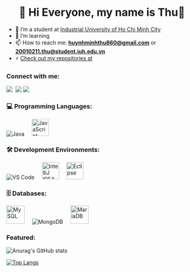 
<h1 align="center">👋 Hi Everyone, my name is Thu👋</h1>

- 🔭 I’m a student at [Industrial University of Ho Chi Minh City](https://iuh.edu.vn/)
- 🌱 I’m learning 
- 📫 How to reach me: **huynhminhthu860@gmail.com** or **20010211.thu@student.iuh.edu.vn**
- ⚡ [Check out my repositories at](https://github.com/ThuHuynh2809?tab=repositories)

<h3 align="left">Connect with me:</h3>
<p align="left">
  <a href="https://www.facebook.com/profile.php?id=100022082081684&locale=vi_VN" target="_blank"><img src="https://img.icons8.com/bubbles/64/facebook-new.png"/></a>&nbsp;
  <a href="https://www.instagram.com/hmt_2809/" target="_blank"><img src="https://img.icons8.com/bubbles/64/linkedin.png"/></a>
  <a href="https://www.youtube.com/channel/UCHycFp1GVnDR046b0d2OdCQ" target="_blank"><img src="https://img.icons8.com/bubbles/64/youtube-squared.png"/></a>
</p>

### 💻 Programming Languages:
<p align="left">
  <img src="https://img.icons8.com/color/48/000000/java-coffee-cup-logo.png" alt="Java"/>&nbsp;&nbsp;&nbsp;&nbsp;
  <img src="https://upload.wikimedia.org/wikipedia/commons/9/99/Unofficial_JavaScript_logo_2.svg" alt="JavaScript" width="45"/>
</p>
</p>

### 🛠️ Development Environments:
<p align="left">
  <img src="https://upload.wikimedia.org/wikipedia/commons/thumb/9/9a/Visual_Studio_Code_1.35_icon.svg/45px-Visual_Studio_Code_1.35_icon.svg.png" alt="VS Code"/>&nbsp;&nbsp;&nbsp;&nbsp;
  <img src="https://resources.jetbrains.com/storage/products/company/brand/logos/IntelliJ_IDEA_icon.svg" alt="IntelliJ IDEA" width="45"/>&nbsp;&nbsp;&nbsp;&nbsp;  
  <img src="https://upload.wikimedia.org/wikipedia/commons/thumb/c/cf/Eclipse-SVG.svg/120px-Eclipse-SVG.svg.png" alt="Eclipse" width="45"/>
</p>

### 🗄️ Databases:
<p align="left">
   <img src="https://upload.wikimedia.org/wikipedia/commons/thumb/0/0a/MySQL_textlogo.svg/1280px-MySQL_textlogo.svg.png" alt="MySQL" width="48"/>&nbsp;&nbsp;&nbsp;&nbsp;
  <img src="https://img.icons8.com/color/48/000000/mongodb.png" alt="MongoDB"/>&nbsp;&nbsp;&nbsp;&nbsp;
  <img src="https://mariadb.com/wp-content/uploads/2019/11/mariadb-logo-vert_blue-transparent.png" alt="MariaDB" width="48"/>
</p>
<p>
<h3 align="left">Featured: </h3>

![Anurag's GitHub stats](https://github-readme-stats.vercel.app/api?username=ThuHuynh2809&show_icons=true&theme=radical)

[![Top Langs](https://github-readme-stats.vercel.app/api/top-langs/?username=ThuHuynh2809&layout=compact)](https://github.com/anuraghazra/github-readme-stats)
